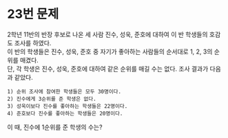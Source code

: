 # 23번 문제

2학년 11반의 반장 후보로 나온 세 사람 진수, 성욱, 준호에 대하여 이 반 학생들의 호감도 조사를 하였다.  
이 반의 학생들은 진수, 성욱, 준호 중 자기가 좋아하는 사람들의 순서대로 1, 2, 3의 순위를 매겼다.  
단, 각 학생은 진수, 성욱, 준호에 대하여 같은 순위를 매길 수는 없다. 조사 결과가 다음과 같았다.  

```
1) 순위 조사에 참여한 학생들은 모두 30명이다.
2) 진수에게 3순위를 준 학생은 없다.
3) 성욱이보다 진수를 좋아하는 학생들은 22명이다.
4) 준호보다 진수를 좋아하는 학생들은 20명이다.
```

이 때, 진수에 1순위를 준 학생의 수는? 
